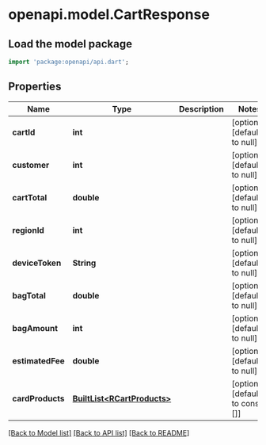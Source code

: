 # openapi.model.CartResponse

## Load the model package
```dart
import 'package:openapi/api.dart';
```

## Properties
Name | Type | Description | Notes
------------ | ------------- | ------------- | -------------
**cartId** | **int** |  | [optional] [default to null]
**customer** | **int** |  | [optional] [default to null]
**cartTotal** | **double** |  | [optional] [default to null]
**regionId** | **int** |  | [optional] [default to null]
**deviceToken** | **String** |  | [optional] [default to null]
**bagTotal** | **double** |  | [optional] [default to null]
**bagAmount** | **int** |  | [optional] [default to null]
**estimatedFee** | **double** |  | [optional] [default to null]
**cardProducts** | [**BuiltList&lt;RCartProducts&gt;**](RCartProducts.md) |  | [optional] [default to const []]

[[Back to Model list]](../README.md#documentation-for-models) [[Back to API list]](../README.md#documentation-for-api-endpoints) [[Back to README]](../README.md)


